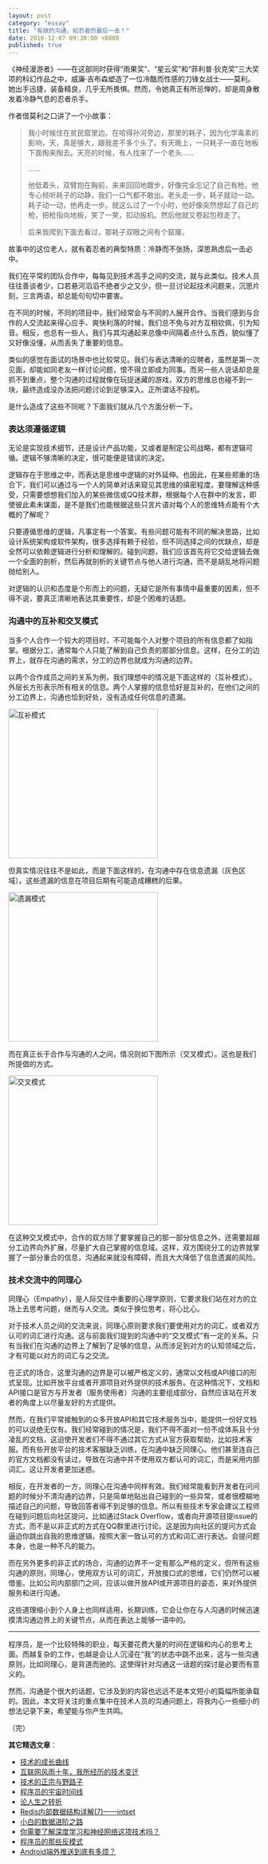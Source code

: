 ```yaml
---
layout: post
category: "essay"
title: "有效的沟通，如忍者的最后一击！"
date: 2016-12-07 09:30:00 +0800
published: true
---
```


《神经漫游者》——在这部同时获得“雨果奖”、“星云奖”和“菲利普·狄克奖”三大奖项的科幻作品之中，威廉·吉布森塑造了一位冷酷而性感的刀锋女战士——莫利。她出手迅捷，装备精良，几乎无所畏惧。然而，令她真正有所忌惮的，却是周身散发着冷静气息的忍者杀手。

<!--more-->

作者借莫利之口讲了一个小故事：

> 我小时候住在贫民窟里边。在哈得孙河旁边，那里的耗子，因为化学毒素的影响，天，真是够大，跟我差不多个头了。有天晚上，一只耗子一直在地板下面掏来掏去。天亮的时候，有人找来了一个老头......
>
> ......
>
> 他低着头，双臂抱在胸前，来来回回地踱步，好像完全忘记了自己有枪。他专心倾听耗子的动静，我们一口气都不敢出。老头走一步，耗子就动一动。耗子动一动，他再走一步。就这么过了一个小时，他好像突然想起了自己的枪，把枪指向地板，笑了一笑，扣动扳机。然后他就又卷起包袱走了。
>
> 后来我爬到下面去看过，那耗子双眼之间有个窟窿。

故事中的这位老人，就有着忍者的典型特质：冷静而不张扬，深思熟虑后一击必中。

我们在平常的团队合作中，每每见到技术高手之间的交流，就与此类似。技术人员往往善谈者少，口若悬河滔滔不绝者少之又少，但一旦讨论起技术问题来，沉思片刻，三言两语，却总能句句切中要害。

在不同的时候，不同的项目中，我们经常会与不同的人展开合作。当我们感到与合作的人交流起来得心应手、爽快利落的时候，我们总不免与对方互相钦佩，引为知音。相反，也总有一些人，我们与其沟通起来总像中间隔着点什么东西，貌似懂了又好像没懂，从而丢失了重要的信息。

类似的感觉在面试的场景中也比较常见。我们与表达清晰的应聘者，虽然是第一次见面，却能如同老友一样讨论问题，恨不得立即成为同事。而另一些人说话却总是抓不到重点，整个沟通的过程就像在玩捉迷藏的游戏，双方的思维总也碰不到一块，最终造成没办法把问题讨论到足够深入。正所谓话不投机。

是什么造成了这些不同呢？下面我们就从几个方面分析一下。

### 表达须遵循逻辑

无论是实现技术细节，还是设计产品功能，又或者是制定公司战略，都有逻辑可循。逻辑不够清晰的决定，很可能便是错误的决定。

逻辑存在于思维之中，而表达是思维中逻辑的对外延伸。也因此，在某些郑重的场合下，我们可以通过与一个人的简单对话来窥见其思维的缜密程度。要理解这种感受，只需要想想我们加入的某些微信或QQ技术群，根据每个人在群中的发言，即使彼此素未谋面，是不是我们也能根据这些只言片语对每个人的思维特点能有个大概的了解呢？

只要遵循思维的逻辑，凡事定有一个答案。有些问题可能有不同的解决思路，比如设计系统架构或软件架构，很多选择有赖于经验，但不同选择之间的优缺点，却是全然可以依赖逻辑进行分析和理解的。碰到问题，我们应该首先将它交给逻辑去做一个全面的剖析，然后再就剖析的关键节点与他人进行沟通，而不是胡乱地将问题抛给别人。

对逻辑的认识和态度是个形而上的问题，无疑它是所有事情中最重要的因素，但不得不说，要真正清晰地表达其重要性，却是个困难的话题。

### 沟通中的互补和交叉模式

当多个人合作一个较大的项目时，不可能每个人对整个项目的所有信息都了如指掌。根据分工，通常每个人只能了解到自己负责的那部分信息。这样，在分工的边界上，就存在沟通的需求，分工的边界也就成为沟通的边界。

以两个合作成员之间的关系为例，我们理想中的情况是下面这样的（互补模式）。外层长方形表示所有相关的信息。两个人掌握的信息恰好是互补的，在他们之间的分工边界上，沟通也恰到好处，没有造成任何信息的遗漏。

[<img src="/assets/photos_communication/complementation_pattern.png" style="width:300px" alt="互补模式" />](/assets/photos_communication/complementation_pattern.png)

但真实情况往往不是如此，而是下面这样的，在沟通中存在信息遗漏（灰色区域）。这些遗漏的信息在项目后期有可能造成糟糕的后果。

[<img src="/assets/photos_communication/omission_pattern.png" style="width:300px" alt="遗漏模式" />](/assets/photos_communication/omission_pattern.png)

而在真正长于合作与沟通的人之间，情况则如下图所示（交叉模式）。这也是我们所提倡的方式。

[<img src="/assets/photos_communication/overlapping_pattern.png" style="width:300px" alt="交叉模式" />](/assets/photos_communication/overlapping_pattern.png)

在这种交叉模式中，合作的双方除了要掌握自己的那一部分信息之外，还需要超越分工边界向外扩展，尽量扩大自己掌握的信息域。这样，双方围绕分工的边界就掌握了一部分重合的信息，沟通起来就没有障碍，而且大大降低了信息遗漏的风险。

### 技术交流中的同理心

同理心（Empathy），是人际交往中重要的心理学原则，它要求我们站在对方的立场上去思考问题，继而与人交流。类似于换位思考，将心比心。

对于技术人员之间的交流来说，同理心原则要求我们要使用对方的词汇，或者双方认可的词汇进行沟通。这与前面我们提到的沟通中的“交叉模式”有一定的关系。只有当我们在沟通的边界上了解到了足够的信息，从而涉足到对方的认知领域之后，才有可能以对方的词汇与之交流。

在正式的场合，这里沟通的边界是可以被严格定义的，通常以文档或API接口的形式呈现。比如开放平台或者开源项目对外提供的技术服务。在这种情况下，文档和API接口是官方与开发者（服务使用者）沟通的主要组成部分，自然应该站在开发者的角度上以尽量友好的方式提供。

然而，在我们平常接触到的众多开放API和其它技术服务当中，能提供一份好文档的可以说绝无仅有。我们经常碰到的情况是，我们不得不面对一份不成体系且十分凌乱的文档，这迫使开发者们不得不通过其它方式从官方获取帮助，比如技术客服。而有些开放平台的技术客服缺乏训练，在沟通中缺乏同理心。他们甚至连自己的官方文档都没有读过，导致在沟通中并不使用双方都认可的词汇，而是采用内部词汇。这让开发者更加迷惑。

相反，在开发者的一方，同理心在沟通中同样有效。我们经常能看到开发者在问问题的时候分不清沟通的边界，只是简单地贴出自己碰到的一些异常，或者很模糊地描述自己的问题，导致回答者得不到足够的信息。所以有些技术专家会建议工程师在碰到问题后向社区提问，比如通过Stack Overflow，或者向开源项目提issue的方式，而不是以非正式的方式在QQ群里进行讨论。这是因为向社区的提问方式会逼迫你跳出自我的思维逻辑，按照大家一致认可的方式和词汇进行表达。会提问题本身，也是一种不凡的能力。

而在另外更多的非正式的场合，沟通的边界不一定有那么严格的定义，但所有这些沟通的原则，同理心，使用双方认可的词汇，开放接口式的思维，它们仍然可以被借鉴。比如公司内部部门之间，应该以做开放API或开源项目的姿态，来对外提供服务和进行沟通。

这些道理缩小到个人身上也同样适用，长期训练，它会让你在与人沟通的时候迅速摸清沟通边界上的关键节点，从而在表达上能够一语中的。

---

程序员，是一个比较特殊的职业，每天要花费大量的时间在逻辑和内心的思考上面。而越复杂的工作，也越是会让人沉浸在“我”的状态中跳不出来，这与一些沟通原则，比如同理心，是背道而驰的。这使得针对沟通这一话题的探讨是必要而有意义的。

然而，沟通是个很大的话题，它涉及到的内容也远远不是本文短小的篇幅所能承载的。因此，本文将关注的重点集中在技术人员的沟通问题上，将我内心一些细小的想法记录下来，希望能与你产生共鸣。

（完）

**其它精选文章**：

* [技术的成长曲线](/posts/blog-growth-curve.html)
* [互联网风雨十年，我所经历的技术变迁](/posts/blog-mobile-to-ai.html)
* [技术的正宗与野路子](http://mp.weixin.qq.com/s?__biz=MzA4NTg1MjM0Mg==&mid=2657261357&idx=1&sn=ebb11a1623e00ca8e6ad55c9ad6b2547#rd)
* [程序员的宇宙时间线](/posts/blog-programmer-choice.html)
* [论人生之转折](http://mp.weixin.qq.com/s?__biz=MzA4NTg1MjM0Mg==&mid=2657261385&idx=1&sn=56b335b4f33546c5baa41a1c7f1b6551#rd)
* [Redis内部数据结构详解(7)——intset](/posts/blog-redis-intset.html)
* [小白的数据进阶之路](/posts/blog-hadoop-mapred.html)
* [你需要了解深度学习和神经网络这项技术吗？](/posts/blog-neural-nets.html)
* [程序员的那些反模式](/posts/blog-programmer-anti-pattern.html)
* [Android端外推送到底有多烦？](http://mp.weixin.qq.com/s?__biz=MzA4NTg1MjM0Mg==&mid=2657261350&idx=1&sn=6cea730ef5a144ac243f07019fb43076#rd)
